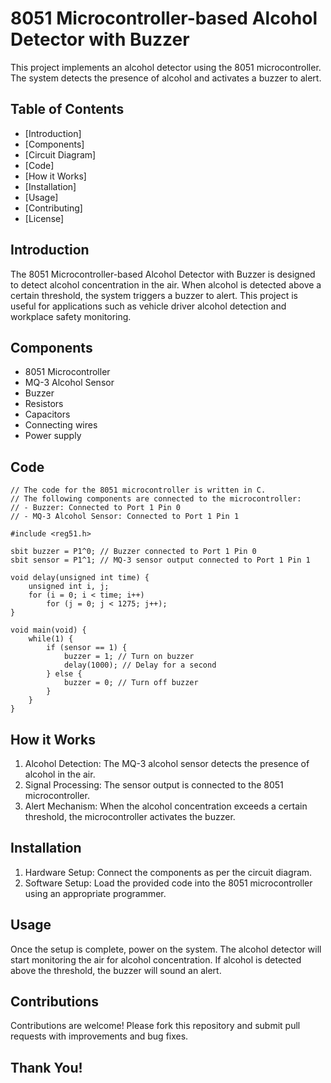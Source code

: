 # 8051 Microcontroller-based Alcohol Detector with Buzzer #

This project implements an alcohol detector using the 8051 microcontroller. The system detects the presence of alcohol and activates a buzzer to alert.

## Table of Contents

- [Introduction]
- [Components]
- [Circuit Diagram]
- [Code]
- [How it Works]
- [Installation]
- [Usage]
- [Contributing]
- [License]

## Introduction

The 8051 Microcontroller-based Alcohol Detector with Buzzer is designed to detect alcohol concentration in the air. When alcohol is detected above a certain threshold, the system triggers a buzzer to alert. This project is useful for applications such as vehicle driver alcohol detection and workplace safety monitoring.

## Components

- 8051 Microcontroller
- MQ-3 Alcohol Sensor
- Buzzer
- Resistors
- Capacitors
- Connecting wires
- Power supply

## Code

```
// The code for the 8051 microcontroller is written in C.
// The following components are connected to the microcontroller:
// - Buzzer: Connected to Port 1 Pin 0
// - MQ-3 Alcohol Sensor: Connected to Port 1 Pin 1

#include <reg51.h>

sbit buzzer = P1^0; // Buzzer connected to Port 1 Pin 0
sbit sensor = P1^1; // MQ-3 sensor output connected to Port 1 Pin 1

void delay(unsigned int time) {
    unsigned int i, j;
    for (i = 0; i < time; i++)
        for (j = 0; j < 1275; j++);
}

void main(void) {
    while(1) {
        if (sensor == 1) {
            buzzer = 1; // Turn on buzzer
            delay(1000); // Delay for a second
        } else {
            buzzer = 0; // Turn off buzzer
        }
    }
}
```

## How it Works

1. Alcohol Detection: The MQ-3 alcohol sensor detects the presence of alcohol in the air.
2. Signal Processing: The sensor output is connected to the 8051 microcontroller.
3. Alert Mechanism: When the alcohol concentration exceeds a certain threshold, the microcontroller activates the buzzer.

## Installation

1. Hardware Setup: Connect the components as per the circuit diagram.
2. Software Setup: Load the provided code into the 8051 microcontroller using an appropriate programmer.

## Usage

Once the setup is complete, power on the system. 
The alcohol detector will start monitoring the air for alcohol concentration. 
If alcohol is detected above the threshold, the buzzer will sound an alert.

## Contributions

Contributions are welcome! Please fork this repository and submit pull requests with improvements and bug fixes.


## Thank You! ##
